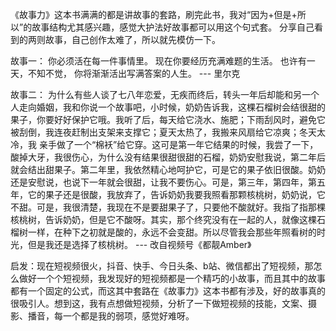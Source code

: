 
《故事力》这本书满满的都是讲故事的套路，刷完此书，我对“因为+但是+所以”的故事结构尤其感兴趣，感觉大护法好故事都可以用这个句式套。
分享自己看到的两则故事，自己创作太难了，所以就先模仿一下。

故事一：
你必须活在每一件事情里。
现在你要经历充满难题的生活。
也许有一天，不知不觉，
你将渐渐活出写满答案的人生。
--- 里尔克

故事二：
为什么有些人谈了七八年恋爱，无疾而终后，转头一年后却能和另一个人走向婚姻，我和你说一个故事吧，小时候，奶奶告诉我，这棵石榴树会结很甜的果子，你要好好保护它哦。我听了后，每天给它浇水、施肥；下雨刮风时，避免它被刮倒，我连夜赶制出支架来支撑它；夏天太热了，我搬来风扇给它凉爽；冬天太冷，我    亲手做了一个“棉袄”给它穿。这可是第一年它结果的时候，我尝了一下，酸掉大牙，我很伤心，为什么没有结果很甜很甜的石榴，奶奶安慰我说，第二年后就会结出甜果子。第二年里，我依然精心地呵护它，可是它的果子依旧很酸。奶奶还是安慰说，也说下一年就会很甜，让我不要伤心。可是，第三年，第四年，第五年，它的果子还是很酸，我放弃了，告诉奶奶我要我照看那颗核桃树，奶奶说，它不甜。可是，我很清楚，我现在不是要甜果子了，只要他不酸就好。我指了指那棵核桃树，告诉奶奶，但是它不酸呀。其实，那个终究没有在一起的人，就像这棵石榴树一样，在种下之初就是酸的，永远不会变甜。所以尽管我会那些年照看树的时光，但是我还是选择了核桃树。
--- 改自视频号《都靓Amber》

启发：现在短视频很火，抖音、快手、今日头条、b站、微信都出了短视频，那怎么做好一个个短视频，我发现好的短视频都是一个精巧的小故事，而且其中的故事都有一个固定的公式，而这其中套路在《故事力》这本书都有涉及，好的故事真的很吸引人。想到这，我有点想做短视频，分析了一下做短视频的技能，文案、摄影、播音，每一个都是我的弱项，感觉好难呀。
